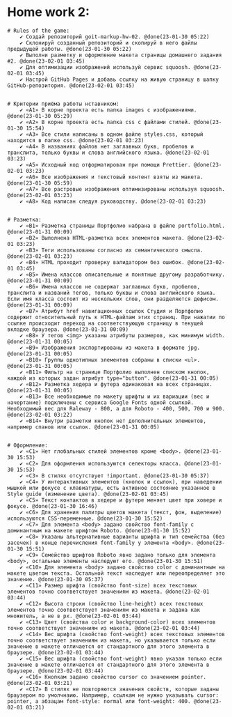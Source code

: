 # Home work 2:
	
	# Rules of the game:
		✔ Создай репозиторий goit-markup-hw-02. @done(23-01-30 05:22)
		✔ Склонируй созданный репозиторий и скопируй в него файлы предыдущей работы. @done(23-01-30 05:22)
		✔ Выполни разметку и оформление макета страницы домашнего задания #2. @done(23-02-01 03:45)
		✔ Для оптимизации изображений используй сервис squoosh. @done(23-02-01 03:45)
		✔ Настрой GitHub Pages и добавь ссылку на живую страницу в шапку GitHub-репозитория. @done(23-02-01 03:45)


	# Критерии приёма работы нставником:
		✔ «A1» В корне проекта есть папка images с изображениями. @done(23-01-30 05:29)
		✔ «A2» В корне проекта есть папка css с файлами стилей. @done(23-01-30 15:54)
		✔ «A3» Все стили написаны в одном файле styles.css, который находится в папке css. @done(23-02-01 03:23)
		✔ «A4» В названиях файлов нет заглавных букв, пробелов и транслита, только буквы и слова английского языка. @done(23-02-01 03:23)
		✔ «A5» Исходный код отформатирован при помощи Prettier. @done(23-02-01 03:23)
		✔ «A6» Все изображения и текстовый контент взяты из макета. @done(23-01-30 05:59)
		✔ «A7» Все растровые изображения оптимизированы используя squoosh. @done(23-02-01 03:23)
		✔ «A8» Код написан следуя руководству. @done(23-02-01 03:23)
		
		
	# Разметка:
		✔ «B1» Разметка страницы Портфолио набрана в файле portfolio.html. @done(23-01-31 00:09)
		✔ «B2» Выполнена HTML-разметка всех элементов макета. @done(23-02-01 03:23)
		✔ «B3» Теги использованы согласно их семантического смысла. @done(23-02-01 03:23)
		✔ «B4» HTML проходит проверку валидатором без ошибок. @done(23-02-01 03:45)
		✔ «B5» Имена классов описательные и понятные другому разработчику. @done(23-01-31 00:09)
		✔ «B6» Имена классов не содержат заглавных букв, пробелов, транслита и названий тегов, только буквы и слова английского языка. Если имя класса состоит из нескольких слов, они разделяются дефисом. @done(23-01-31 00:09)
		✔ «B7» Атрибут href навигационных ссылок Студия и Портфолио содержит относительный путь к HTML-файлам этих страниц. При нажатии по ссылке происходит переход на соответствующую страницу в текущей вкладке браузера. @done(23-01-31 00:09)
		✔ «B8» У тегов <img> указаны атрибуты размеров, как минимум width. @done(23-01-31 00:05)
		✔ «B9» Изображения экспортированы из макета в формате jpg. @done(23-01-31 00:05)
		✔ «B10» Группы однотипных элементов собраны в списки <ul>. @done(23-01-31 00:05)
		✔ «B11» Фильтр на странице Портфолио выполнен списком кнопок, каждой из которых задан атрибут type="button". @done(23-01-31 00:05)
		✔ «B12» Разметка хедера и футера одинаковая на всех страницах. @done(23-01-31 00:05)
		✔ «B13» Все необходимые по макету шрифты и их вариации (вес и начертание) подключены с сервиса Google Fonts одной ссылкой. Необходимый вес для Raleway - 800, а для Roboto - 400, 500, 700 и 900. @done(23-02-01 03:22)
		✔ «B14» Внутри разметки кнопок нет дополнительных элементов, например спанов или ссылок. @done(23-01-31 00:05)

		
	# Оформление:
		✔ «C1» Нет глобальных стилей элементов кроме <body>. @done(23-01-30 15:53)
		✔ «C2» Для оформления используются селекторы класса. @done(23-01-30 15:53)
		✔ «C3» В стилях отсутствует !important. @done(23-01-30 05:37)
		✔ «C4» У интерактивных элементов (кнопок и ссылок), при наведении мышкой или фокусе с клавиатуры, есть активное состояние указанное в Style guide (изменение цвета). @done(23-02-01 03:45)
		✔ «С5» Текст контактов в хедере и футере меняет цвет при ховере и фокусе. @done(23-01-30 16:46)
		✔ «C6» Для хранения палитры цветов макета (текст, фон, выделение) используются CSS-переменные. @done(23-01-30 15:52)
		✔ «С7» Для элемента <body> задано свойство font-family с доминантным на макете шрифтом Roboto. @done(23-01-30 15:52)
		✔ «С8» Указаны альтернативные варианты шрифта и тип семейства (без засечек) в конце перечисления font-family у элемента <body>. @done(23-01-30 15:51)
		✔ «С9» Семейство шрифтов Roboto явно задано только для элемента <body>, остальные элементы наследуют его. @done(23-01-30 15:51)
		✔ «С10» Для элемента <body> задано свойство color с доминантным на макете цветом текста. Остальной текст наследует или переопределяет это значение. @done(23-01-30 05:37)
		✔ «С11» Размер шрифта (свойство font-size) всех текстовых элементов точно соответствует значениям из макета. @done(23-02-01 03:44)
		✔ «С12» Высота строки (свойство line-height) всех текстовых элементов точно соответствует значениям из макета и задана как множитель, а не в px. @done(23-02-01 03:44)
		✔ «С13» Цвет (свойства color и background-color) всех элементов точно соответствует значениям из макета. @done(23-02-01 03:44)
		✔ «С14» Вес шрифта (свойство font-weight) всех текстовых элементов точно соответствует значениям из макета, но указывается только если значение в макете отличается от стандартного для этого элемента в браузере. @done(23-02-01 03:44)
		✔ «С15» Вес шрифта (свойство font-weight) явно указан только если значение в макете отличается от стандартного для этого элемента в браузере. @done(23-02-01 03:44)
		✔ «С16» Кнопкам задано свойство cursor со значением pointer. @done(23-02-01 03:21)
		✔ «С17» В стилях не повторяются значения свойств, которые заданы браузером по умолчнаию. Например, ссылкам не нужно указывать cursor: pointer, а абзацам font-style: normal или font-weight: 400. @done(23-02-01 03:21)
		